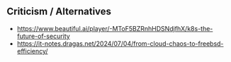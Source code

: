 ## Criticism / Alternatives

- https://www.beautiful.ai/player/-MToF5BZRnhHDSNdjfhX/k8s-the-future-of-security
- https://it-notes.dragas.net/2024/07/04/from-cloud-chaos-to-freebsd-efficiency/
